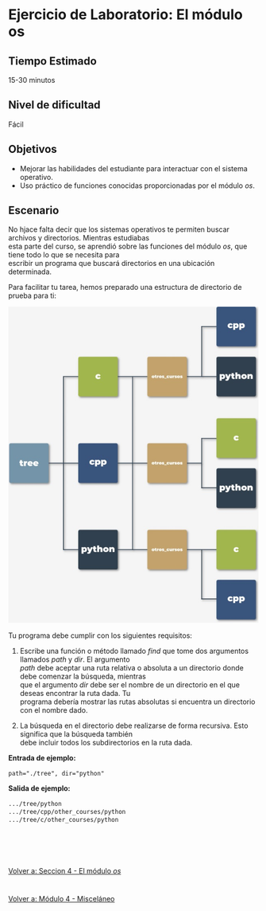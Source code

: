 # **Ejercicio de Laboratorio: El módulo os**

## **Tiempo Estimado**  

15-30 minutos  


## **Nivel de dificultad**  

Fácil  


## **Objetivos**  

- Mejorar las habilidades del estudiante para interactuar con el sistema operativo.
- Uso práctico de funciones conocidas proporcionadas por el módulo *os*.


## **Escenario**  
No hjace falta decir que los sistemas operativos te permiten buscar archivos y directorios. Mientras estudiabas  
esta parte del curso, se aprendió sobre las funciones del módulo *os*, que tiene todo lo que se necesita para  
escribir un programa que buscará directorios en una ubicación determinada.  

Para facilitar tu tarea, hemos preparado una estructura de directorio de prueba para ti:  

<p align="center">
<img src="img/estructuradirectorios.jpg">
</p>  

Tu programa debe cumplir con los siguientes requisitos:  

1. Escribe una función o método llamado *find* que tome dos argumentos llamados *path* y *dir*. El argumento  
*path* debe aceptar una ruta relativa o absoluta a un directorio donde debe comenzar la búsqueda, mientras  
que el argumento *dir* debe ser el nombre de un directorio en el que deseas encontrar la ruta dada. Tu  
programa debería mostrar las rutas absolutas si encuentra un directorio con el nombre dado.  

2. La búsqueda en el directorio debe realizarse de forma recursiva. Esto significa que la búsqueda también  
debe incluir todos los subdirectorios en la ruta dada.  

**Entrada de ejemplo:**  
```
path="./tree", dir="python"
```  

**Salida de ejemplo:**  
```
.../tree/python
.../tree/cpp/other_courses/python
.../tree/c/other_courses/python
```

<br></br>

#  

[Volver a: Seccion 4 - El módulo *os*](_Seccion4.md)   

# 

[Volver a: Módulo 4 - Misceláneo](../README.md)